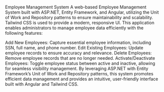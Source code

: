 Employee Management System
A web-based Employee Management System built with ASP.NET, Entity Framework, and Angular, utilizing the Unit of Work and Repository patterns to ensure maintainability and scalability. Tailwind CSS is used to provide a modern, responsive UI. This application enables administrators to manage employee data efficiently with the following features:

Add New Employees: Capture essential employee information, including SSN, full name, and phone number.
Edit Existing Employees: Update employee records to ensure accuracy and relevance.
Delete Employees: Remove employee records that are no longer needed.
Activate/Deactivate Employees: Toggle employee status between active and inactive, allowing for seamless visibility management.
By leveraging ASP.NET with Entity Framework’s Unit of Work and Repository patterns, this system promotes efficient data management and provides an intuitive, user-friendly interface built with Angular and Tailwind CSS.

